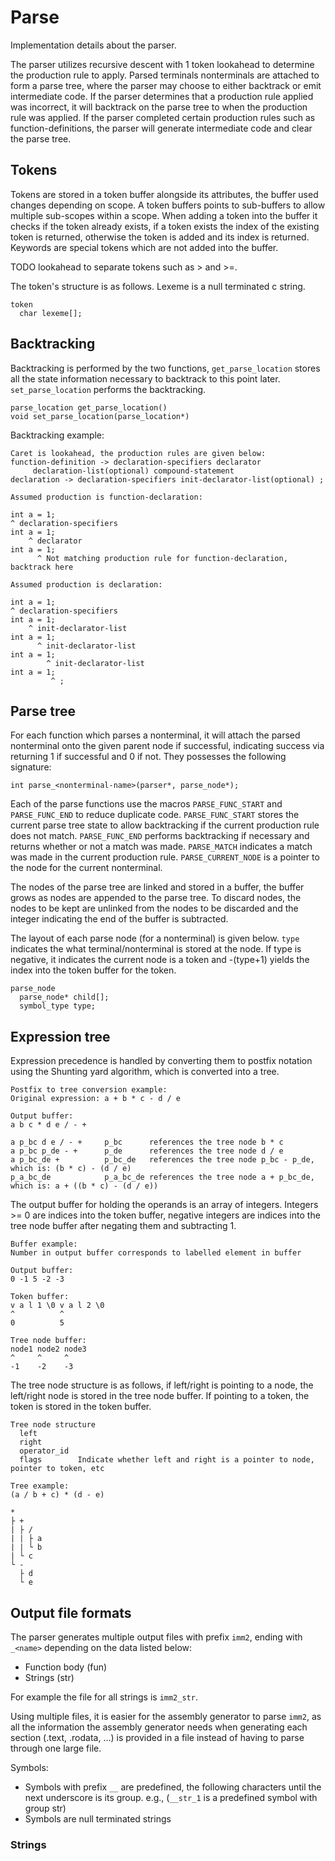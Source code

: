 # Parse

Implementation details about the parser.

The parser utilizes recursive descent with 1 token lookahead to determine the production rule to apply. Parsed terminals nonterminals are attached to form a parse tree, where the parser may choose to either backtrack or emit intermediate code. If the parser determines that a production rule applied was incorrect, it will backtrack on the parse tree to when the production rule was applied. If the parser completed certain production rules such as function-definitions, the parser will generate intermediate code and clear the parse tree.

## Tokens

Tokens are stored in a token buffer alongside its attributes, the buffer used changes depending on scope. A token buffers points to sub-buffers to allow multiple sub-scopes within a scope. When adding a token into the buffer it checks if the token already exists, if a token exists the index of the existing token is returned, otherwise the token is added and its index is returned. Keywords are special tokens which are not added into the buffer.

TODO lookahead to separate tokens such as > and >=.

The token's structure is as follows. Lexeme is a null terminated c string.

```
token
  char lexeme[];
```

## Backtracking

Backtracking is performed by the two functions, `get_parse_location` stores all the state information necessary to backtrack to this point later. `set_parse_location` performs the backtracking.

```
parse_location get_parse_location()
void set_parse_location(parse_location*)
```

Backtracking example:

```
Caret is lookahead, the production rules are given below:
function-definition -> declaration-specifiers declarator
     declaration-list(optional) compound-statement
declaration -> declaration-specifiers init-declarator-list(optional) ;

Assumed production is function-declaration:

int a = 1;
^ declaration-specifiers
int a = 1;
    ^ declarator
int a = 1;
      ^ Not matching production rule for function-declaration, backtrack here

Assumed production is declaration:

int a = 1;
^ declaration-specifiers
int a = 1;
    ^ init-declarator-list
int a = 1;
      ^ init-declarator-list
int a = 1;
        ^ init-declarator-list
int a = 1;
         ^ ;
```

## Parse tree

For each function which parses a nonterminal, it will attach the parsed nonterminal onto the given parent node if successful, indicating success via returning 1 if successful and 0 if not. They possesses the following signature:

```
int parse_<nonterminal-name>(parser*, parse_node*);
```

Each of the parse functions use the macros `PARSE_FUNC_START` and `PARSE_FUNC_END` to reduce duplicate code. `PARSE_FUNC_START` stores the current parse tree state to allow backtracking if the current production rule does not match. `PARSE_FUNC_END` performs backtracking if necessary and returns whether or not a match was made. `PARSE_MATCH` indicates a match was made in the current production rule. `PARSE_CURRENT_NODE` is a pointer to the node for the current nonterminal.

The nodes of the parse tree are linked and stored in a buffer, the buffer grows as nodes are appended to the parse tree. To discard nodes, the nodes to be kept are unlinked from the nodes to be discarded and the integer indicating the end of the buffer is subtracted.

The layout of each parse node (for a nonterminal) is given below. `type` indicates the what terminal/nonterminal is stored at the node. If type is negative, it indicates the current node is a token and -(type+1) yields the index into the token buffer for the token.

```
parse_node
  parse_node* child[];
  symbol_type type;
```

## Expression tree

Expression precedence is handled by converting them to postfix notation using the Shunting yard algorithm, which is converted into a tree.

```
Postfix to tree conversion example:
Original expression: a + b * c - d / e

Output buffer:
a b c * d e / - +

a p_bc d e / - +     p_bc      references the tree node b * c
a p_bc p_de - +      p_de      references the tree node d / e
a p_bc_de +          p_bc_de   references the tree node p_bc - p_de, which is: (b * c) - (d / e)
p_a_bc_de            p_a_bc_de references the tree node a + p_bc_de, which is: a + ((b * c) - (d / e))
```

The output buffer for holding the operands is an array of integers. Integers \>= 0 are indices into the token buffer, negative integers are indices into the tree node buffer after negating them and subtracting 1.

```
Buffer example:
Number in output buffer corresponds to labelled element in buffer

Output buffer:
0 -1 5 -2 -3

Token buffer:
v a l 1 \0 v a l 2 \0
^          ^
0          5

Tree node buffer:
node1 node2 node3
^     ^     ^
-1    -2    -3
```

The tree node structure is as follows, if left/right is pointing to a node, the left/right node is stored in the tree node buffer. If pointing to a token, the token is stored in the token buffer.

```
Tree node structure
  left
  right
  operator_id
  flags        Indicate whether left and right is a pointer to node, pointer to token, etc
```

```
Tree example:
(a / b + c) * (d - e)

*
├ +
| ├ /
| | ├ a
| | └ b
| └ c
└ -
  ├ d
  └ e
```

## Output file formats

The parser generates multiple output files with prefix `imm2`, ending with `_<name>` depending on the data listed below:

- Function body (fun)
- Strings (str)

For example the file for all strings is `imm2_str`.

Using multiple files, it is easier for the assembly generator to parse `imm2`, as all the information the assembly generator needs when generating each section (.text, .rodata, ...) is provided in a file instead of having to parse through one large file.

Symbols:

- Symbols with prefix `__` are predefined, the following characters until the next underscore is its group. e.g., (`__str_1` is a predefined symbol with group str)
- Symbols are null terminated strings

### Strings


